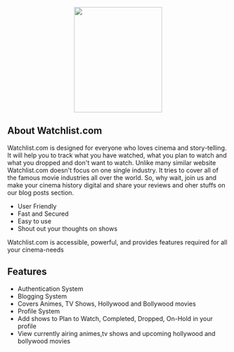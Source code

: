 <p align="center"><img src="https://i.ibb.co/yPRpZsP/Watchlist2.png" width="200px" height="240px"></p>

## About Watchlist.com

Watchlist.com is designed for everyone who loves cinema and story-telling. It will help you to track what you have watched, what you plan to watch and what you dropped and don't want to watch. Unlike many similar website Watchlist.com doesn't focus on one single industry. It tries to cover all of the famous movie industries all over the world. So, why wait, join us and make your cinema history digital and share your reviews and oher stuffs on our blog posts section.

- User Friendly
- Fast and Secured
- Easy to use
- Shout out your thoughts on shows

Watchlist.com is accessible, powerful, and provides features required for all your cinema-needs

## Features
- Authentication System
- Blogging System
- Covers Animes, TV Shows, Hollywood and Bollywood movies
- Profile System
- Add shows to Plan to Watch, Completed, Dropped, On-Hold in your profile
- View currently airing animes,tv shows and upcoming hollywood and bollywood movies
